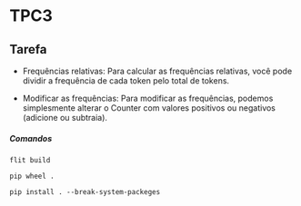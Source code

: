 # TPC3



## Tarefa

- Frequências relativas: Para calcular as frequências relativas, você pode dividir a frequência de cada token pelo total de tokens.

- Modificar as frequências: Para modificar as frequências, podemos simplesmente alterar o Counter com valores positivos ou negativos (adicione ou subtraia).

##### Comandos

```
flit build
```

```
pip wheel .
```

```
pip install . --break-system-packeges     
```